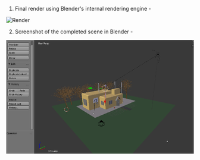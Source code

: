 
1. Final render using Blender's internal rendering engine - 


![Render](https://github.com/Asutosh11/House-with-basketball-court/blob/master/render.png "")


2. Screenshot of the completed scene in Blender - 


![Render](https://github.com/Asutosh11/House-with-basketball-court/blob/master/blender-work-screenshot.PNG "")
